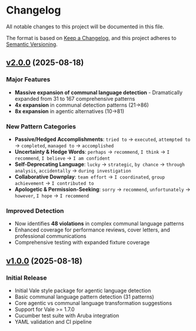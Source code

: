 # Changelog

All notable changes to this project will be documented in this file.

The format is based on [Keep a Changelog](https://keepachangelog.com/en/1.0.0/),
and this project adheres to [Semantic Versioning](https://semver.org/spec/v2.0.0.html).

## [v2.0.0](https://github.com/HeyItsGilbert/vale-agentic/tree/v2.0.0) (2025-08-18)

### Major Features
- **Massive expansion of communal language detection** - Dramatically expanded from 31 to 167 comprehensive patterns
- **4x expansion** in communal detection patterns (21→86)
- **8x expansion** in agentic alternatives (10→81)

### New Pattern Categories
- **Passive/Hedged Accomplishments**: `tried to` → `executed`, `attempted to` → `completed`, `managed to` → `accomplished`
- **Uncertainty & Hedge Words**: `perhaps` → `recommend`, `I think` → `I recommend`, `I believe` → `I am confident`
- **Self-Deprecating Language**: `lucky` → `strategic`, `by chance` → `through analysis`, `accidentally` → `during investigation`
- **Collaborative Downplay**: `team effort` → `I coordinated`, `group achievement` → `I contributed to`
- **Apologetic & Permission-Seeking**: `sorry` → `recommend`, `unfortunately` → `however`, `I hope` → `I recommend`

### Improved Detection
- Now identifies **48 violations** in complex communal language patterns
- Enhanced coverage for performance reviews, cover letters, and professional communications
- Comprehensive testing with expanded fixture coverage

## [v1.0.0](https://github.com/HeyItsGilbert/vale-agentic/tree/v1.0.0) (2025-08-18)

### Initial Release
- Initial Vale style package for agentic language detection
- Basic communal language pattern detection (31 patterns)
- Core agentic vs communal language transformation suggestions
- Support for Vale >= 1.7.0
- Cucumber test suite with Aruba integration
- YAML validation and CI pipeline